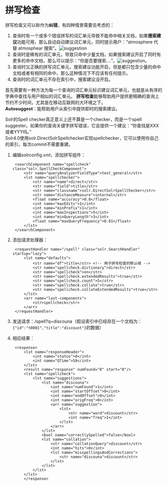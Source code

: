 拼写检查
===========
拼写检查又可以称作为**纠错**，有四种情景需要去考虑的：  

1. 查询时有一个或多个错误拼写的词汇单元导致不能命中相关文档，如果**搜索建议**功能可用，那么自动自动建议词汇单元，同时提示用户：“atmosphere 代替 atmosphear 搜索”。![suggestion](http://github-note.qiniudn.com/solr_suggest2.png)
2. 查询时是稀有的词汇单元，导致只命中少量文档，如果搜索建议开启了同时有更多的命中文档，那么可以提示：“你是否要搜索....”。![suggestion](http://github-note.qiniudn.com/solr_suggest1.png)。
3. 查询时又正确的拼写词汇单元，搜索建议功能开启，但是都只包含少量的命中文档或者有相同的命中，那么这种情况下不应该有任何提示。  
4. 查询时的词汇单元不存在索引中，搜索建议没开启。  

首先需要有一种方法为每一个查询的词汇单元标识建议词汇单元，也就是从有序的字典中查找与用户相似的词汇单元。
**拼写检查**能够帮助用户提供更精确的查询上节约不少时间，尤其是在移动互联网的大环境之下。  
**Autosuggest**：能帮助用户从索引中提供即时的搜索建议。  

Solr的Spell checker真正意义上还不算是一个checker，而是一个spell suggester。如果你的查询关键字拼写错误，它会提供一个建议：“你查找是XXX或者YYY吗。”  
Solr4.0使用solr.DirectSolrSpellchecker实现spellchecker，它可以使用你自己的索引，每次commit不需要重建。  

1. 编辑solrconfig.xml，添加拼写组件：  
    
        <searchComponent name="spellcheck" class="solr.SpellCheckComponent">
            <str name="queryAnalyzerFieldType">text_general</str>
            <lst name="spellchecker">
                <str name="name">direct</str>
                <str name="field">title</str>
                <str name="classname">solr.DirectSolrSpellChecker</str>
                <str name="distanceMeasure">internal</str>
                <float name="accuracy">0.8</float>
                <int name="maxEdits">1</int>
                <int name="minPrefix">1</int>
                <int name="maxInspections">5</int>
                <int name="minQueryLength">3</int>
                <float name="maxQueryFrequency">0.01</float>
            </lst>
        </searchComponent>
2. 添加请求处理器：  
        
        <requestHandler name="/spell" class="solr.SearchHandler" startup="lazy">
            <lst name="defaults">
                <str name="df">title</str> <!-- 用于拼写检查的默认域 -->
                <str name="spellcheck.dictionary">direct</str>
                <str name="spellcheck">on</str>
                <str name="spellcheck.extendedResults">true</str> 
                <str name="spellcheck.count">5</str> 
                <str name="spellcheck.collate">true</str>
                <str name="spellcheck.collateExtendedResults">true</str> 
            </lst>
            <arr name="last-components">
                <str>spellcheck</str>
            </arr>
        </requestHandler>
3. 发送请求：/spell?q=discouna（假设索引中已经存在一个文档为：`{"id":"t0001","title":"discount"}`的数据）
4. 相应结果：  
        
        <response>
            <lst name="responseHeader">
                <int name="status">0</int>
                <int name="QTime">58</int>
            </lst>
            <result name="response" numFound="0" start="0"/>
            <lst name="spellcheck">
                <lst name="suggestions">
                    <lst name="discouna">
                        <int name="numFound">1</int>
                        <int name="startOffset">0</int>
                        <int name="endOffset">8</int>
                        <int name="origFreq">0</int>
                        <arr name="suggestion">
                            <lst>
                                <str name="word">discount</str>
                                <int name="freq">1</int>
                            </lst>
                        </arr>
                    </lst>
                    <bool name="correctlySpelled">false</bool>
                    <lst name="collation">
                        <str name="collationQuery">discount</str>
                        <int name="hits">0</int>
                        <lst name="misspellingsAndCorrections">
                            <str name="discouna">discount</str>
                        </lst>
                    </lst>
                </lst>
            </lst>
            </response>

